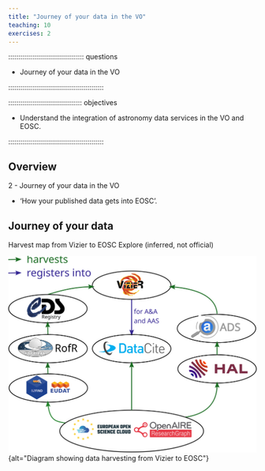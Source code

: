 ```yaml
---
title: "Journey of your data in the VO"
teaching: 10
exercises: 2
---
```


:::::::::::::::::::::::::::::::::::::: questions 

- Journey of your data in the VO

::::::::::::::::::::::::::::::::::::::::::::::::

::::::::::::::::::::::::::::::::::::: objectives

- Understand the integration of astronomy data services in the VO and EOSC.

::::::::::::::::::::::::::::::::::::::::::::::::


## Overview

2 - Journey of your data in the VO
- ‘How your published data gets into EOSC’. 


## Journey of your data

Harvest map from Vizier to EOSC Explore (inferred, not official)

![Harvest map from Vizier to EOSC Explore](images/harvest_map_from_discussion_with_Gilles.svg){alt="Diagram showing data harvesting from Vizier to EOSC"}

